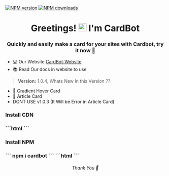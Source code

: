 [![NPM version](https://img.shields.io/badge/versions-1.0.4-blue)](https://npmjs.org/package/cardbot)
[![NPM downloads](https://img.shields.io/badge/download-70%20people%2Fweek-green)](https://npmjs.org/package/cardbot)

<h1 align="center">Greetings! <img src="https://media.giphy.com/media/hvRJCLFzcasrR4ia7z/giphy.gif" width="25px"> I'm CardBot</h1>
<h3 align="center"> Quickly and easily make a card for your sites with Cardbot, try it now 💖</h3>

 - 💻 Our Website [CardBot-Website](https://cardbot.netlify.app/)
 - 📚 Read Our docs in website to use



> **Version:** 1.0.4, Whats New In this Version ??
+ 🎨 Gradient Hover Card 
+ 📰 Article Card
+ DONT USE v1.0.3 (It Will be Error in Article Card)

<h3 align="left"> Install CDN <h3>
 ```html
 <link rel="stylesheet" href="https://unpkg.com/cardbot/style.css">  
```
<h3 align="left"> Install NPM <h3>
 ```
 npm i cardbot
```
```html
<link rel="stylesheet" href="node_modules/cardbot/style.css">   
```


 <h6 align="center"> Thank You 🤞<h6>


